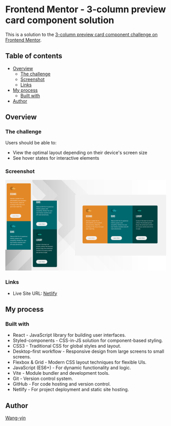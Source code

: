 # Frontend Mentor - 3-column preview card component solution

This is a solution to the [3-column preview card component challenge on Frontend Mentor](https://www.frontendmentor.io/challenges/3column-preview-card-component-pH92eAR2-).

## Table of contents

- [Overview](#overview)
  - [The challenge](#the-challenge)
  - [Screenshot](#screenshot)
  - [Links](#links)
- [My process](#my-process)
  - [Built with](#built-with)
- [Author](#author)

## Overview

### The challenge

Users should be able to:

- View the optimal layout depending on their device's screen size
- See hover states for interactive elements

### Screenshot

![](./screenshot.png)

### Links

- Live Site URL: [Netlify](https://yin3-column-preview-card-component.netlify.app/)

## My process

### Built with

- React - JavaScript library for building user interfaces.
- Styled-components - CSS-in-JS solution for component-based styling.
- CSS3 - Traditional CSS for global styles and layout.
- Desktop-first workflow - Responsive design from large screens to small screens.
- Flexbox & Grid - Modern CSS layout techniques for flexible UIs.
- JavaScript (ES6+) - For dynamic functionality and logic.
- Vite - Module bundler and development tools.
- Git - Version control system.
- GitHub - For code hosting and version control.
- Netlify - For project deployment and static site hosting.

## Author

[Wang-yin](https://github.com/wang-yin)
